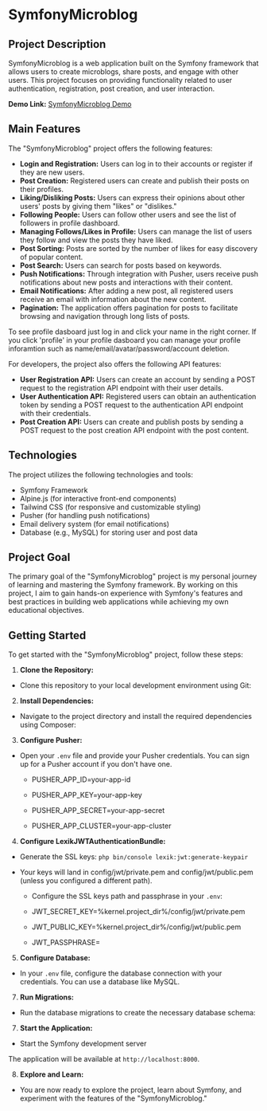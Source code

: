 # SymfonyMicroblog

## Project Description
SymfonyMicroblog is a web application built on the Symfony framework that allows users to create microblogs, share posts, and engage with other users. This project focuses on providing functionality related to user authentication, registration, post creation, and user interaction.

**Demo Link:** [SymfonyMicroblog Demo](https://kardas-symfonymicroblog.ct8.pl/)

## Main Features
The "SymfonyMicroblog" project offers the following features:

- **Login and Registration:** Users can log in to their accounts or register if they are new users.
- **Post Creation:** Registered users can create and publish their posts on their profiles.
- **Liking/Disliking Posts:** Users can express their opinions about other users' posts by giving them "likes" or "dislikes."
- **Following People:** Users can follow other users and see the list of followers in profile dashboard.
- **Managing Follows/Likes in Profile:** Users can manage the list of users they follow and view the posts they have liked.
- **Post Sorting:** Posts are sorted by the number of likes for easy discovery of popular content.
- **Post Search:** Users can search for posts based on keywords.
- **Push Notifications:** Through integration with Pusher, users receive push notifications about new posts and interactions with their content.
- **Email Notifications:** After adding a new post, all registered users receive an email with information about the new content.
- **Pagination:** The application offers pagination for posts to facilitate browsing and navigation through long lists of posts.

To see profile dasboard just log in and click your name in the right corner. 
If you click 'profile' in your profile dasboard you can manage your profile inforamtion such as name/email/avatar/password/account deletion.

For developers, the project also offers the following API features:

- **User Registration API:** Users can create an account by sending a POST request to the registration API endpoint with their user details.
- **User Authentication API:** Registered users can obtain an authentication token by sending a POST request to the authentication API endpoint with their credentials.
- **Post Creation API:** Users can create and publish posts by sending a POST request to the post creation API endpoint with the post content.


## Technologies
The project utilizes the following technologies and tools:

- Symfony Framework
- Alpine.js (for interactive front-end components)
- Tailwind CSS (for responsive and customizable styling)
- Pusher (for handling push notifications)
- Email delivery system (for email notifications)
- Database (e.g., MySQL) for storing user and post data

## Project Goal
The primary goal of the "SymfonyMicroblog" project is my personal journey of learning and mastering the Symfony framework. By working on this project, I aim to gain hands-on experience with Symfony's features and best practices in building web applications while achieving my own educational objectives.


## Getting Started

To get started with the "SymfonyMicroblog" project, follow these steps:

1. **Clone the Repository:**

- Clone this repository to your local development environment using Git:
   
2. **Install Dependencies:**

- Navigate to the project directory and install the required dependencies using Composer:

3. **Configure Pusher:**

- Open your `.env` file and provide your Pusher credentials. You can sign up for a Pusher account if you don't have one.

   - PUSHER_APP_ID=your-app-id

   - PUSHER_APP_KEY=your-app-key

   - PUSHER_APP_SECRET=your-app-secret

   - PUSHER_APP_CLUSTER=your-app-cluster


4. **Configure LexikJWTAuthenticationBundle:**

- Generate the SSL keys:
   `php bin/console lexik:jwt:generate-keypair`
   
- Your keys will land in config/jwt/private.pem and config/jwt/public.pem (unless you configured a different path).
   
   - Configure the SSL keys path and passphrase in your `.env`:
   
   - JWT_SECRET_KEY=%kernel.project_dir%/config/jwt/private.pem
   
   - JWT_PUBLIC_KEY=%kernel.project_dir%/config/jwt/public.pem
   
   - JWT_PASSPHRASE=

5. **Configure Database:**
   
- In your `.env` file, configure the database connection with your credentials. You can use a database like MySQL.

7. **Run Migrations:**

- Run the database migrations to create the necessary database schema:

7. **Start the Application:**

- Start the Symfony development server

The application will be available at `http://localhost:8000`.

8. **Explore and Learn:**

- You are now ready to explore the project, learn about Symfony, and experiment with the features of the "SymfonyMicroblog."

